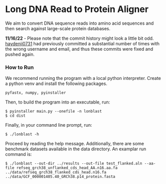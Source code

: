 # Long DNA Read to Protein Aligner

We aim to convert DNA sequence reads into amino acid sequences and then search against large-scale protein databases.

**11/16/22** - Please note that the commit history might look a little bit odd. [haydenji0731](https://github.com/haydenji0731) had previously committed a substantial number of times with the wrong username and email, and thus these commits were fixed and pushed again.

### How to Run ###

We recommend running the program with a local python interpreter. Create a python venv and install the following packages. 

```
pyfastx, numpy, pyinstaller
```

Then, to build the program into an executable, run:

```
$ pyinstaller main.py --onefile -n lonblast
$ cd dist
```

Finally, in your command line prompt, run:

```
$ ./lonblast -h
```
Proceed by reading the help message. Additionally, there are some benchmark datasets available in the data directory. An examplar run command is:

```
$ ./lonblast --out-dir ../results --out-file test_flanked.aln --aa-file refseq_grch38_unflanked_cds_head_AA.n16.aa.fa ../data/refseq_grch38_flanked_cds_head.n16.fa ../data/GCF_000001405.40_GRCh38.p14_protein.fasta
```
